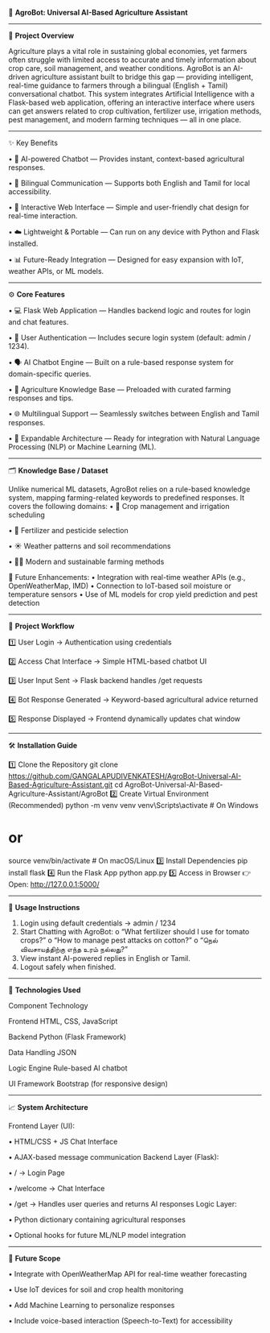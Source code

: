 🌾 **AgroBot: Universal AI-Based Agriculture Assistant**
________________________________________
🔹 **Project Overview**

Agriculture plays a vital role in sustaining global economies, yet farmers often struggle with limited access to accurate and timely information about crop care, soil management, and weather conditions. AgroBot is an AI-driven agriculture assistant built to bridge this gap — providing intelligent, real-time guidance to farmers through a bilingual (English + Tamil) conversational chatbot.
This system integrates Artificial Intelligence with a Flask-based web application, offering an interactive interface where users can get answers related to crop cultivation, fertilizer use, irrigation methods, pest management, and modern farming techniques — all in one place.
________________________________________
✨ Key Benefits

• 🤖 AI-powered Chatbot — Provides instant, context-based agricultural responses.

• 🌱 Bilingual Communication — Supports both English and Tamil for local accessibility.

• 💬 Interactive Web Interface — Simple and user-friendly chat design for real-time interaction.

• ☁️ Lightweight & Portable — Can run on any device with Python and Flask installed.

• 📊 Future-Ready Integration — Designed for easy expansion with IoT, weather APIs, or ML models.
________________________________________

⚙️ **Core Features**

• 💻 Flask Web Application — Handles backend logic and routes for login and chat features.

• 🔐 User Authentication — Includes secure login system (default: admin / 1234).

• 🗣️ AI Chatbot Engine — Built on a rule-based response system for domain-specific queries.

• 🌾 Agriculture Knowledge Base — Preloaded with curated farming responses and tips.

• 🌐 Multilingual Support — Seamlessly switches between English and Tamil responses.

• 🧠 Expandable Architecture — Ready for integration with Natural Language Processing (NLP) or Machine Learning (ML).
________________________________________
🗂️ **Knowledge Base / Dataset**

Unlike numerical ML datasets, AgroBot relies on a rule-based knowledge system, mapping farming-related keywords to predefined responses.
It covers the following domains:
• 🌾 Crop management and irrigation scheduling

• 🌱 Fertilizer and pesticide selection

• ☀️ Weather patterns and soil recommendations

• 🧑‍🌾 Modern and sustainable farming methods

🔮 Future Enhancements:
•	Integration with real-time weather APIs (e.g., OpenWeatherMap, IMD)
•	Connection to IoT-based soil moisture or temperature sensors
•	Use of ML models for crop yield prediction and pest detection
________________________________________
🧩 **Project Workflow**

1️⃣ User Login → Authentication using credentials

2️⃣ Access Chat Interface → Simple HTML-based chatbot UI

3️⃣ User Input Sent → Flask backend handles /get requests

4️⃣ Bot Response Generated → Keyword-based agricultural advice returned

5️⃣ Response Displayed → Frontend dynamically updates chat window
________________________________________
🛠 **Installation Guide**

1️⃣ Clone the Repository
git clone https://github.com/GANGALAPUDIVENKATESH/AgroBot-Universal-AI-Based-Agriculture-Assistant.git
cd AgroBot-Universal-AI-Based-Agriculture-Assistant/AgroBot
2️⃣ Create Virtual Environment (Recommended)
python -m venv venv
venv\Scripts\activate   # On Windows
# or
source venv/bin/activate  # On macOS/Linux
3️⃣ Install Dependencies
pip install flask
4️⃣ Run the Flask App
python app.py
5️⃣ Access in Browser
👉 Open: http://127.0.0.1:5000/
________________________________________
💬 **Usage Instructions**

1.	Login using default credentials → admin / 1234
2.	Start Chatting with AgroBot:
o	“What fertilizer should I use for tomato crops?”
o	“How to manage pest attacks on cotton?”
o	“நெல் விவசாயத்திற்கு எந்த உரம் நல்லது?”
3.	View instant AI-powered replies in English or Tamil.
4.	Logout safely when finished.
________________________________________
🚀 **Technologies Used**

Component	Technology

Frontend	HTML, CSS, JavaScript

Backend	Python (Flask Framework)

Data Handling	JSON

Logic Engine	Rule-based AI chatbot

UI Framework	Bootstrap (for responsive design)
________________________________________
📈 **System Architecture**

Frontend Layer (UI):

• HTML/CSS + JS Chat Interface

• AJAX-based message communication
Backend Layer (Flask):

• / → Login Page

• /welcome → Chat Interface

• /get → Handles user queries and returns AI responses
Logic Layer:

• Python dictionary containing agricultural responses

• Optional hooks for future ML/NLP model integration
________________________________________
🌟 **Future Scope**

• Integrate with OpenWeatherMap API for real-time weather forecasting

• Use IoT devices for soil and crop health monitoring

• Add Machine Learning to personalize responses

• Include voice-based interaction (Speech-to-Text) for accessibility


